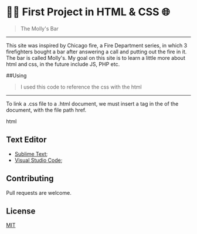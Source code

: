 #  👨‍💻 First Project in HTML & CSS 🌐 

>The Molly's Bar
---

This site was inspired by Chicago fire, a Fire Department series, in which 3 firefighters bought a bar after answering a call and putting out the fire in it. 
The bar is called Molly's.
My goal on this site is to learn a little more about html and css, in the future include JS, PHP etc.

##Using

>I used this code to reference the css with the html
---

To link a .css file to a .html document, we must insert a <link> tag in the <head> of the document, with the file path href.

html
<!doctype html>
<html>
    <head>
        <link rel = "stylesheet" href = "css / style.css">
    </head>
    <body> </body>
</html>

## Text Editor

- [Sublime Text](https://www.sublimetext.com/);
- [Visual Studio Code](https://code.visualstudio.com/);   

## Contributing
Pull requests are welcome.

## License
[MIT](https://choosealicense.com/licenses/mit/)
